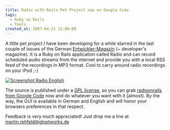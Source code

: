 ```yaml
---
title: Radio with Rails Pet Project now on Google Code
tags:
  - Ruby on Rails
  - Tools
created_at: 2007-04-21 12:00:00
---
```


A little pet project I have been developing for a while starred in the last couple of issues of the German <a title="Entwickler Magazin" href="http://www.entwickler-magazin.de/">Entwickler-Magazin</a> (~ developer's magazine). It is a Ruby on Rails application called Radio and can record scheduled audio streams from the internet and provide you with a local RSS feed of the recordings in MP3 format. Cool to carry around radio recordings on your iPod ;-)

<a class="imagelink" title="Screenshot Radio English" href="/2007/04/21/radio-with-rails-pet-project-now-on-google-code/radio_screenshot_en.png"><img id="image41" alt="Screenshot Radio English" src="/2007/04/21/radio-with-rails-pet-project-now-on-google-code/radio_screenshot_en_thumbnail.png" /></a>

The source is published under a <a title="GPL License" href="http://www.gnu.org/copyleft/gpl.txt">GPL license</a>, so you can grab <a title="radioonrails project page on Google Code" href="http://code.google.com/p/radioonrails/">radioonrails from Google Code</a> now and do whatever you want with it (almost).
By the way, the GUI is available in German and English and will honor your browsers preferences in that respect.

Feedback is very much appreciated! Just drop me a line at <martin.rehfeld@glnetworks.de>
